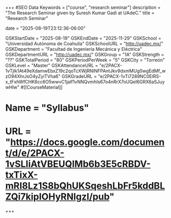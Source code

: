 +++
#SEO Data
Keywords = ["course", "research seminar"]
description = "The Research Seminar given by Suresh Kumar Gadi at UAdeC."
title = "Research Seminar"

date = "2025-08-19T23:12:36-06:00"

GSKStartDate = "2025-08-19"
GSKEndDate = "2025-11-29"
GSKSchool = "Universidad Autónoma de Coahuila"
GSKSchoolURL = "http://uadec.mx/"
GSKDepartment = "Facultad de Ingeniería Mecánica y Eléctrica"
GSKDepartmentURL = "http://uadec.mx/"
GSKGroup = "1A"
GSKStrength = "??"
GSKTotalPeriod = "80"
GSKPeriodPerWeek = "5"
GSKCity = "Torreón"
GSKLevel = "Master"
GSKAttendanceURL = "e/2PACX-1vTjIk1At49eXdamwEbxZ19c2qoTcXWjRNlNFPAntJkv9dxmMUg0wgEdMf_wzO94XhrJsO4yZyiTVha6"
GSKGradeURL = "e/2PACX-1vTi7289NC0ElRS-x_tFxhWfCHK6cc6O5wwvC1jalf1vNNQvmhIs67o4nRrX7oUQeI6GRX6aSJuywHIw"
#[[CourseMaterial]]
#    Name = "Syllabus"
#    URL = "https://docs.google.com/document/d/e/2PACX-1vSLIiAtVBEUQlMb6b3E5cRBDV-txTixX-mRI8Lz1S8bQhUKSqeshLbFr5kddBLZQi7kipIOHyRNlgzl/pub"

+++
